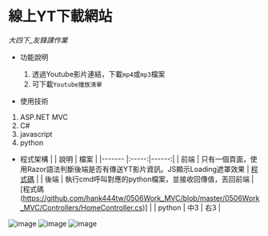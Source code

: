 # 線上YT下載網站 
_大四下_友鋒課作業_       

* 功能說明
  1. 透過Youtube影片連結，下載`mp4`或`mp3`檔案
  2. 可下載`Youtube播放清單`    
 
*  使用技術
  1. ASP.NET MVC
  2. C#
  3. javascript
  4. python  
  
* 程式架構
  |        | 說明 | 檔案 |
  |------- |:-----:|------:|
  | 前端   |  只有一個頁面，使用Razor語法判斷後端是否有傳送YT影片資訊。JS顯示Loading遮罩效果  |  [程式碼](https://github.com/hank444tw/0506Work_MVC/blob/master/0506Work_MVC/Views/Home/NFU.cshtml) |
  | 後端   |  執行cmd呼叫對應的python檔案，並接收回傳值，丟回前端  |  [程式碼(https://github.com/hank444tw/0506Work_MVC/blob/master/0506Work_MVC/Controllers/HomeController.cs)] |
  | python |  中3  |   右3 |
 

![image](https://github.com/hank444tw/0517Work_MVC/blob/master/Demo1.JPG "首頁")
![image](https://github.com/hank444tw/0517Work_MVC/blob/master/Demo2.jpg "mp4下載")
![image](https://github.com/hank444tw/0517Work_MVC/blob/master/Demo3.jpg "mp3下載")
